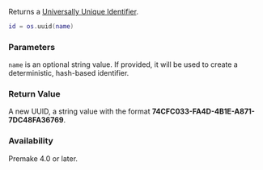 Returns a [Universally Unique Identifier](http://en.wikipedia.org/wiki/UUID).

```lua
id = os.uuid(name)
```

### Parameters ###

`name` is an optional string value. If provided, it will be used to create a deterministic, hash-based identifier.

### Return Value ###

A new UUID, a string value with the format <b>74CFC033-FA4D-4B1E-A871-7DC48FA36769</b>.

### Availability ###

Premake 4.0 or later.
